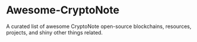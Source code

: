 # Awesome-CryptoNote
A curated list of awesome CryptoNote open-source blockchains, resources, projects, and shiny other things related. 
